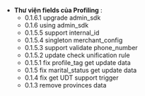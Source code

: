 - **Thư viện fields của Profiling** :
  - 0.1.6.1 upgrade admin_sdk
  - 0.1.6 using admin_sdk
  - 0.1.5.5 support internal_id
  - 0.1.5.4 singleton merchant_config
  - 0.1.5.3 support validate phone_number
  - 0.1.5.2 update check unification rule
  - 0.1.5.1 fix profile_tag get update data
  - 0.1.5 fix marital_status get update data
  - 0.1.4 fix get UDT support trigger
  - 0.1.3 remove provinces data
